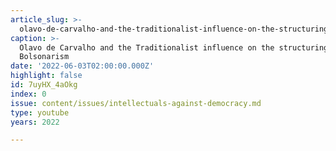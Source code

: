 ```yaml
---
article_slug: >-
  olavo-de-carvalho-and-the-traditionalist-influence-on-the-structuring-of-bolsonarism
caption: >-
  Olavo de Carvalho and the Traditionalist influence on the structuring of
  Bolsonarism
date: '2022-06-03T02:00:00.000Z'
highlight: false
id: 7uyHX_4aOkg
index: 0
issue: content/issues/intellectuals-against-democracy.md
type: youtube
years: 2022

---
```

